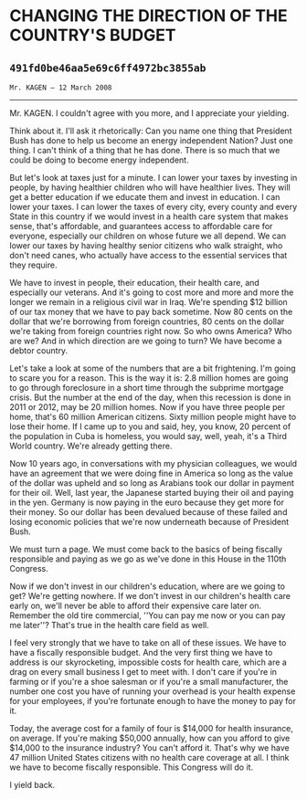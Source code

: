 # CHANGING THE DIRECTION OF THE COUNTRY'S BUDGET
## `491fd0be46aa5e69c6ff4972bc3855ab`
`Mr. KAGEN — 12 March 2008`

---


Mr. KAGEN. I couldn't agree with you more, and I appreciate your 
yielding.

Think about it. I'll ask it rhetorically: Can you name one thing that 
President Bush has done to help us become an energy independent Nation? 
Just one thing. I can't think of a thing that he has done. There is so 
much that we could be doing to become energy independent.

But let's look at taxes just for a minute. I can lower your taxes by 
investing in people, by having healthier children who will have 
healthier lives. They will get a better education if we educate them 
and invest in education. I can lower your taxes. I can lower the taxes 
of every city, every county and every State in this country if we would 
invest in a health care system that makes sense, that's affordable, and 
guarantees access to affordable care for everyone, especially our 
children on whose future we all depend. We can lower our taxes by 
having healthy senior citizens who walk straight, who don't need canes, 
who actually have access to the essential services that they require.

We have to invest in people, their education, their health care, and 
especially our veterans. And it's going to cost more and more and more 
the longer we remain in a religious civil war in Iraq. We're spending 
$12 billion of our tax money that we have to pay back sometime. Now 80 
cents on the dollar that we're borrowing from foreign countries, 80 
cents on the dollar we're taking from foreign countries right now. So 
who owns America? Who are we? And in which direction are we going to 
turn? We have become a debtor country.

Let's take a look at some of the numbers that are a bit frightening. 
I'm going to scare you for a reason. This is the way it is: 2.8 million 
homes are going to go through foreclosure in a short time through the 
subprime mortgage crisis. But the number at the end of the day, when 
this recession is done in 2011 or 2012, may be 20 million homes. Now if 
you have three people per home, that's 60 million American citizens. 
Sixty million people might have to lose their home. If I came up to you 
and said, hey, you know, 20 percent of the population in Cuba is 
homeless, you would say, well, yeah, it's a Third World country. We're 
already getting there.

Now 10 years ago, in conversations with my physician colleagues, we 
would have an agreement that we were doing fine in America so long as 
the value of the dollar was upheld and so long as Arabians took our 
dollar in payment for their oil. Well, last year, the Japanese started 
buying their oil and paying in the yen. Germany is now paying in the 
euro because they get more for their money. So our dollar has been 
devalued because of these failed and losing economic policies that 
we're now underneath because of President Bush.

We must turn a page. We must come back to the basics of being 
fiscally responsible and paying as we go as we've done in this House in 
the 110th Congress.

Now if we don't invest in our children's education, where are we 
going to get? We're getting nowhere. If we don't invest in our 
children's health care early on, we'll never be able to afford their 
expensive care later on. Remember the old tire commercial, ''You can 
pay me now or you can pay me later''? That's true in the health care 
field as well.

I feel very strongly that we have to take on all of these issues. We 
have to have a fiscally responsible budget. And the very first thing we 
have to address is our skyrocketing, impossible costs for health care, 
which are a drag on every small business I get to meet with. I don't 
care if you're in farming or if you're a shoe salesman or if you're a 
small manufacturer, the number one cost you have of running your 
overhead is your health expense for your employees, if you're fortunate 
enough to have the money to pay for it.

Today, the average cost for a family of four is $14,000 for health 
insurance, on average. If you're making $50,000 annually, how can you 
afford to give $14,000 to the insurance industry? You can't afford it. 
That's why we have 47 million United States citizens with no health 
care coverage at all. I think we have to become fiscally responsible. 
This Congress will do it.

I yield back.